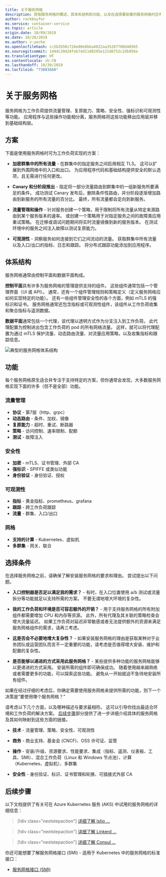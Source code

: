 ```yaml
---
title: 关于服务网格
description: 获取服务网格的概述、其体系结构和功能，以及在选择要部署的服务网格时应考虑的条件。
author: rockboyfor
ms.service: container-service
ms.topic: article
origin.date: 10/09/2019
ms.date: 10/28/2019
ms.author: v-yeche
ms.openlocfilehash: cc5b2b50c726e00e8bba4022aa35287700d40565
ms.sourcegitcommit: 1d4dc20d24feb74d11d8295e121d6752c2db956e
ms.translationtype: HT
ms.contentlocale: zh-CN
ms.lasthandoff: 10/30/2019
ms.locfileid: "73083660"
---
```

# <a name="about-service-meshes"></a>关于服务网格

服务网格为工作负荷提供流量管理、复原能力、策略、安全性、强标识和可观测性等功能。 应用程序与这些操作功能相分离，服务网格将这些功能移出应用层并移到基础结构层。

## <a name="scenarios"></a>方案

下面是使用服务网格时可为工作负荷实现的方案：

- **加密群集中的所有流量** - 在群集中的指定服务之间启用相互 TLS。 这可以扩展到外围网络中的入口和出口。 为应用程序代码和基础结构提供安全的默认选项，且无需进行任何更改。

- **Canary 和分阶段推出** - 指定将一部分流量路由到群集中的一组新服务所要满足的条件。 成功测试 Canary 发布后，删除条件性路由，并分阶段逐渐增加路由到新服务的所有流量的百分比。 最终，所有流量都会定向到新服务。

- **流量管理和操作** - 针对服务创建一个策略，用于限制将所有流量从特定来源路由到某个服务版本的速率。 或创建一个策略用于对指定服务之间的故障类应用重试策略。 在迁移或调试问题期间将实时流量镜像到新的服务版本。 在测试环境中的服务之间注入故障以测试复原能力。

- **可观测性** - 洞察服务如何连接到它们之间流动的流量。 获取群集中所有流量以及入口/出口的指标、日志和跟踪。 将分布式跟踪功能添加到应用程序。

## <a name="architecture"></a>体系结构

服务网格通常由控制平面和数据平面构成。

**控制平面**具有许多为服务网格的管理提供支持的组件。 这些组件通常包括一个管理界面（UI 或 API）。 通常，还有一个组件管理规则和策略定义（定义服务网格应如何实现特定的功能）。 还有一些组件管理安全性的各个方面，例如 mTLS 的强标识和证书。 服务网格通常还包含指标或可观测性组件，该组件从工作负荷收集和聚合指标与遥测数据。

**数据平面**通常包括一个代理，该代理以透明方式作为分支注入到工作负荷。 此代理配置为控制进出包含工作负荷的 pod 的所有网络流量。 这样，就可以将代理配置为通过 mTLS 保护流量、动态路由流量、对流量应用策略，以及收集指标和跟踪信息。 

![典型的服务网格体系结构](media/servicemesh/typical-architecture.png)

## <a name="capabilities"></a>功能

每个服务网格原生适合并专注于支持特定的方案，但你通常会发现，大多数服务网格实现下面的许多（但不是全部）功能。

### <a name="traffic-management"></a>流量管理 

- **协议** - 第7层（http、grpc）
- **动态路由** - 条件、加权、镜像
- **复原能力** - 超时、重试、断路器
- **策略** - 访问控制、速率限制、配额
- **测试** - 故障注入

### <a name="security"></a>安全性

- **加密** - mTLS、证书管理、外部 CA
- **强标识** - SPIFFE 或类似功能
- **身份验证** - 身份验证、授权

### <a name="observability"></a>可观测性

- **指标** - 黄金指标、prometheus、grafana
- **跟踪** - 跨工作负荷跟踪
- **流量** - 群集、入口/出口

### <a name="mesh"></a>网格

- **支持的计算** - Kubernetes、虚拟机
- **多群集** - 网关、联合

## <a name="selection-criteria"></a>选择条件

在选择服务网格之前，请确保了解安装服务网格的要求和理由。 尝试提出以下问题。

- **入口控制器是否足以满足我的需求？** - 有时，在入口位置使用 a/b 测试或流量拆分等功能就足以支持所需的方案。 不要无谓地增大环境的复杂性。

- **我的工作负荷和环境是否可容忍额外的开销？** - 用于支持服务网格的所有附加组件都需要增加 CPU 和内存等资源。 此外，所有代理及其关联的策略检查会增大流量延迟。 如果工作负荷对延迟非常敏感或者无法提供额外的资源来满足服务网格组件的需求，请再三考虑。

- **这是否会不必要地增大复杂性？** - 如果安装服务网格的理由是获取某种对于业务团队或运营团队而言不一定重要的功能，请考虑是否值得增大安装、维护和配置的复杂性。

- **是否能够以递进的方式采用此服务网格？** - 某些提供多种功能的服务网格能够以更递进的方式采用。 安装所需的组件即可确保成功。 随着使用越来越熟练或者需要更多的功能，可以探索这些功能。 避免从一开始就迫不急待地安装所有组件。 

如果在经过仔细的考虑后，你确定需要使用服务网格来提供所需的功能，则下一个决策是“要使用哪个服务网格？” 

请考虑以下几个方面，以及哪种描述与要求最相符。 这可以引导你找出最适合环境和工作负荷的解决方案。 [后续步骤](#next-steps)部分提供了进一步详细介绍具体的服务网格及其如何映射到这些方面的链接。

- **技术** - 流量管理、策略、安全性、可观测性

- **商务** - 商业支持、基金会 (CNCF)、OSS 许可证、监管

- **操作** - 安装/升级、资源要求、性能要求、集成（指标、遥测、仪表板、工具、SMI）、混合工作负荷（Linux 和 Windows 节点池）、计算（Kubernetes、虚拟机）、多群集

- **安全性** - 身份验证、标识、证书管理和轮换、可插接式外部 CA

## <a name="next-steps"></a>后续步骤

以下文档提供了有关可在 Azure Kubernetes 服务 (AKS) 中试用的服务网格的详细信息：

> [!div class="nextstepaction"]
> [详细了解 Istio ...][istio-about]

> [!div class="nextstepaction"]
> [详细了解 Linkerd ...][linkerd-about]

> [!div class="nextstepaction"]
> [详细了解 Consul ...][consul-about]

你还可能想要了解服务网格接口 (SMI) - 适用于 Kubernetes 中的服务网格的标准接口：

- [服务网格接口 (SMI)][smi]

<!-- LINKS - external -->

[smi]: https://smi-spec.io/

<!-- LINKS - internal -->

[istio-about]: ./servicemesh-istio-about.md
[linkerd-about]: ./servicemesh-linkerd-about.md
[consul-about]: ./servicemesh-consul-about.md

<!-- Update_Description: new article about servicemesh about  -->
<!--NEW.date: 11/04/2019-->